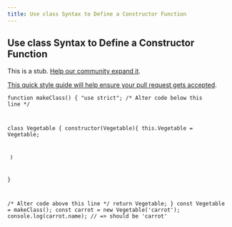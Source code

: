 ```yaml
---
title: Use class Syntax to Define a Constructor Function
---
```

## Use class Syntax to Define a Constructor Function

This is a stub. <a href='https://github.com/freecodecamp/guides/tree/master/src/pages/certifications/javascript-algorithms-and-data-structures/es6/use-class-syntax-to-define-a-constructor-function/index.md' target='_blank' rel='nofollow'>Help our community expand it</a>.

<a href='https://github.com/freecodecamp/guides/blob/master/README.md' target='_blank' rel='nofollow'>This quick style guide will help ensure your pull request gets accepted</a>.

<!-- The article goes here, in GitHub-flavored Markdown. Feel free to add YouTube videos, images, and CodePen/JSBin embeds  -->
<code>function makeClass() {
  "use strict";
  /* Alter code below this line */

   class Vegetable {
     constructor(Vegetable){
       this.Vegetable = Vegetable;
  
     }
   }

    

  /* Alter code above this line */
  return Vegetable;
}
const Vegetable = makeClass();
const carrot = new Vegetable('carrot');
console.log(carrot.name); // => should be 'carrot'
</code>
